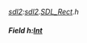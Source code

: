 _[sdl2](../../modules/sdl2/sdl2-module.md):[sdl2](../../modules/sdl2/sdl2-module.md).[SDL\_Rect](../../modules/sdl2/sdl2-sdl_rect.md).h_
##### Field h:[Int](../../modules/wonkey/wonkey-types-int.md)
